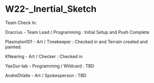 # W22-_Inertial_Sketch
Team Check In:

Dracrius - Team Lead / Programming : Initial Setup and Push Complete

PlasmaIon101 - Art / Timekeeper : Checked in and Terrain created and painted.

KNearing - Art / Checker : Checked in

YasGur-lab - Programming / Wildcard : TBD

AndreDValle - Art / Spokesperson : TBD
